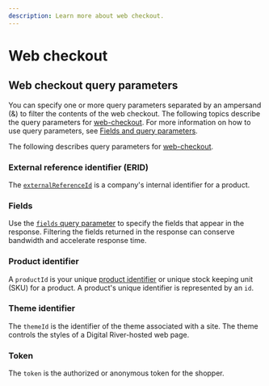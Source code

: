 ```yaml
---
description: Learn more about web checkout.
---
```


# Web checkout

## Web checkout query parameters

You can specify one or more query parameters separated by an ampersand (&) to filter the contents of the web checkout. The following topics describe the query parameters for [web-checkout](https://www.digitalriver.com/docs/commerce-shopper-api/#tag/Web-Checkout). For more information on how to use query parameters, see [Fields and query parameters](../common-shoppers-and-admin-apis-reference/fields-and-expand-query-parameters.md).

The following describes query parameters for [web-checkout](https://www.digitalriver.com/docs/commerce-shopper-api/#tag/Web-Checkout).

### External reference identifier (ERID)

The [`externalReferenceId`](broken-reference) is a company's internal identifier for a product.&#x20;

### Fields

Use the [`fields` query parameter](../common-shoppers-and-admin-apis-reference/fields-and-expand-query-parameters.md#fields-query-parameter) to specify the fields that appear in the response. Filtering the fields returned in the response can conserve bandwidth and accelerate response time.&#x20;

### Product identifier

A `productId` is your unique [product identifier](web-checkout.md#product-identifier) or unique stock keeping unit (SKU) for a product. A product's unique identifier is represented by an `id`.&#x20;

### Theme identifier

The `themeId` is the identifier of the theme associated with a site. The theme controls the styles of a Digital River-hosted web page.

### Token

The `token` is the authorized or anonymous token for the shopper.
